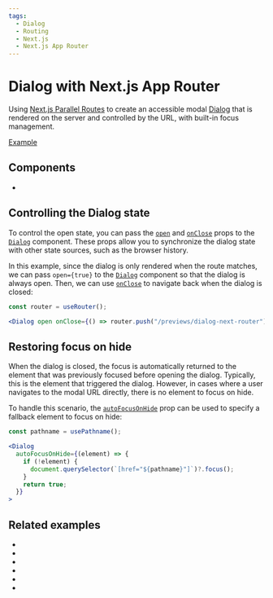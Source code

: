 ```yaml
---
tags:
  - Dialog
  - Routing
  - Next.js
  - Next.js App Router
---
```


# Dialog with Next.js App Router

<div data-description>

Using [Next.js Parallel Routes](https://nextjs.org/docs/app/building-your-application/routing/parallel-routes) to create an accessible modal [Dialog](/components/dialog) that is rendered on the server and controlled by the URL, with built-in focus management.

</div>

<div data-tags></div>

<a href="./page.tsx" data-playground>Example</a>

## Components

<div data-cards="components">

- [](/components/dialog)

</div>

## Controlling the Dialog state

To control the open state, you can pass the [`open`](/reference/dialog#open) and [`onClose`](/reference/dialog#onclose) props to the [`Dialog`](/reference/dialog) component. These props allow you to synchronize the dialog state with other state sources, such as the browser history.

In this example, since the dialog is only rendered when the route matches, we can pass `open={true}` to the [`Dialog`](/reference/dialog) component so that the dialog is always open. Then, we can use [`onClose`](/reference/dialog#onclose) to navigate back when the dialog is closed:

```jsx
const router = useRouter();

<Dialog open onClose={() => router.push("/previews/dialog-next-router")}>
```

## Restoring focus on hide

When the dialog is closed, the focus is automatically returned to the element that was previously focused before opening the dialog. Typically, this is the element that triggered the dialog. However, in cases where a user navigates to the modal URL directly, there is no element to focus on hide.

To handle this scenario, the [`autoFocusOnHide`](/reference/dialog#autofocusonhide) prop can be used to specify a fallback element to focus on hide:

```jsx
const pathname = usePathname();

<Dialog
  autoFocusOnHide={(element) => {
    if (!element) {
      document.querySelector(`[href="${pathname}"]`)?.focus();
    }
    return true;
  }}
>
```

## Related examples

<div data-cards="examples">

- [](/examples/tab-next-router)
- [](/examples/select-next-router)
- [](/examples/dialog-react-router)
- [](/examples/dialog-menu)
- [](/examples/dialog-nested)
- [](/examples/dialog-hide-warning)

</div>
